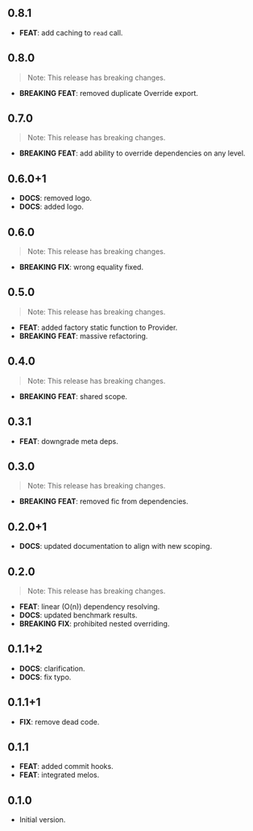 ## 0.8.1

 - **FEAT**: add caching to `read` call.

## 0.8.0

> Note: This release has breaking changes.

 - **BREAKING** **FEAT**: removed duplicate Override export.

## 0.7.0

> Note: This release has breaking changes.

 - **BREAKING** **FEAT**: add ability to override dependencies on any level.

## 0.6.0+1

 - **DOCS**: removed logo.
 - **DOCS**: added logo.

## 0.6.0

> Note: This release has breaking changes.

 - **BREAKING** **FIX**: wrong equality fixed.

## 0.5.0

> Note: This release has breaking changes.

 - **FEAT**: added factory static function to Provider.
 - **BREAKING** **FEAT**: massive refactoring.

## 0.4.0

> Note: This release has breaking changes.

 - **BREAKING** **FEAT**: shared scope.

## 0.3.1

 - **FEAT**: downgrade meta deps.

## 0.3.0

> Note: This release has breaking changes.

 - **BREAKING** **FEAT**: removed fic from dependencies.

## 0.2.0+1

 - **DOCS**: updated documentation to align with new scoping.

## 0.2.0

> Note: This release has breaking changes.

 - **FEAT**: linear (O(n)) dependency resolving.
 - **DOCS**: updated benchmark results.
 - **BREAKING** **FIX**: prohibited nested overriding.

## 0.1.1+2

 - **DOCS**: clarification.
 - **DOCS**: fix typo.

## 0.1.1+1

 - **FIX**: remove dead code.

## 0.1.1

 - **FEAT**: added commit hooks.
 - **FEAT**: integrated melos.

## 0.1.0

- Initial version.
